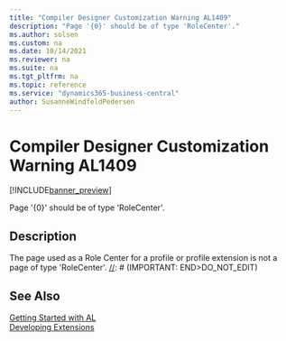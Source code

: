 ```yaml
---
title: "Compiler Designer Customization Warning AL1409"
description: "Page '{0}' should be of type 'RoleCenter'."
ms.author: solsen
ms.custom: na
ms.date: 10/14/2021
ms.reviewer: na
ms.suite: na
ms.tgt_pltfrm: na
ms.topic: reference
ms.service: "dynamics365-business-central"
author: SusanneWindfeldPedersen
---
```

[//]: # (START>DO_NOT_EDIT)
[//]: # (IMPORTANT:Do not edit any of the content between here and the END>DO_NOT_EDIT.)
[//]: # (Any modifications should be made in the .xml files in the ModernDev repo.)
# Compiler Designer Customization Warning AL1409

[!INCLUDE[banner_preview](../includes/banner_preview.md)]

Page '{0}' should be of type 'RoleCenter'.

## Description
The page used as a Role Center for a profile or profile extension is not a page of type 'RoleCenter'.
[//]: # (IMPORTANT: END>DO_NOT_EDIT)
## See Also  
[Getting Started with AL](../devenv-get-started.md)  
[Developing Extensions](../devenv-dev-overview.md)  